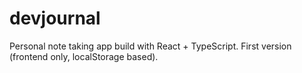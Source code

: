 # devjournal
Personal note taking app build with React + TypeScript. First version (frontend only, localStorage based).
